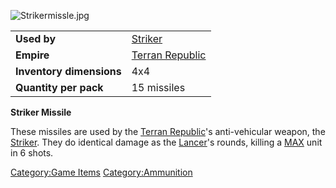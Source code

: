 ![](Strikermissle.jpg "Strikermissle.jpg")

|                          |                                               |
|--------------------------|-----------------------------------------------|
| **Used by**              | [Striker](Striker "wikilink")                 |
| **Empire**               | [Terran Republic](Terran_Republic "wikilink") |
| **Inventory dimensions** | 4x4                                           |
| **Quantity per pack**    | 15 missiles                                   |

**Striker Missile**

These missiles are used by the [Terran
Republic](Terran_Republic "wikilink")'s anti-vehicular weapon, the
[Striker](Striker "wikilink"). They do identical damage as the
[Lancer](Lancer "wikilink")'s rounds, killing a [MAX](MAX "wikilink")
unit in 6 shots.

[Category:Game Items](Category:Game_Items "wikilink")
[Category:Ammunition](Category:Ammunition "wikilink")